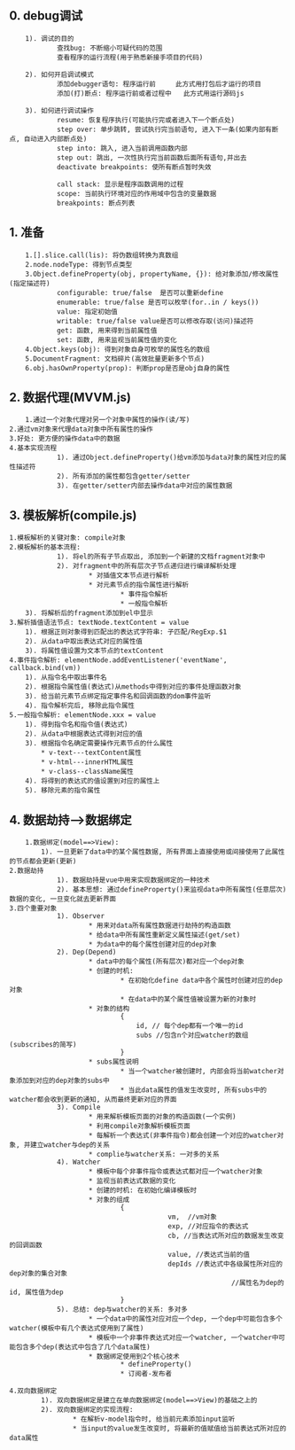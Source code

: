 ## 0. debug调试
		1). 调试的目的
				查找bug: 不断缩小可疑代码的范围
				查看程序的运行流程(用于熟悉新接手项目的代码)
			
		2). 如何开启调试模式
				添加debugger语句: 程序运行前     此方式用打包后才运行的项目
				添加(打)断点: 程序运行前或者过程中   此方式用运行源码js
			
		3). 如何进行调试操作
				resume: 恢复程序执行(可能执行完或者进入下一个断点处)
				step over: 单步跳转, 尝试执行完当前语句, 进入下一条(如果内部有断点, 自动进入内部断点处)
				step into: 跳入, 进入当前调用函数内部
				step out: 跳出, 一次性执行完当前函数后面所有语句,并出去
				deactivate breakpoints: 使所有断点暂时失效
				
				call stack: 显示是程序函数调用的过程
				scope: 当前执行环境对应的作用域中包含的变量数据
				breakpoints: 断点列表

## 1. 准备
		1.[].slice.call(lis): 将伪数组转换为真数组
		2.node.nodeType: 得到节点类型
		3.Object.defineProperty(obj, propertyName, {}): 给对象添加/修改属性(指定描述符)
				configurable: true/false  是否可以重新define
				enumerable: true/false 是否可以枚举(for..in / keys())
				value: 指定初始值
				writable: true/false value是否可以修改存取(访问)描述符
				get: 函数, 用来得到当前属性值
				set: 函数, 用来监视当前属性值的变化
		4.Object.keys(obj): 得到对象自身可枚举的属性名的数组
		5.DocumentFragment: 文档碎片(高效批量更新多个节点)
		6.obj.hasOwnProperty(prop): 判断prop是否是obj自身的属性

## 2. 数据代理(MVVM.js)
		1.通过一个对象代理对另一个对象中属性的操作(读/写)
  	2.通过vm对象来代理data对象中所有属性的操作
  	3.好处: 更方便的操作data中的数据
  	4.基本实现流程
				1). 通过Object.defineProperty()给vm添加与data对象的属性对应的属性描述符
				2). 所有添加的属性都包含getter/setter
				3). 在getter/setter内部去操作data中对应的属性数据
    
## 3. 模板解析(compile.js)
  	1.模板解析的关键对象: compile对象
  	2.模板解析的基本流程:
				1). 将el的所有子节点取出, 添加到一个新建的文档fragment对象中
				2). 对fragment中的所有层次子节点递归进行编译解析处理
						* 对插值文本节点进行解析
						* 对元素节点的指令属性进行解析
								* 事件指令解析
								* 一般指令解析
      	3). 将解析后的fragment添加到el中显示
    3.解析插值语法节点: textNode.textContent = value
      	1). 根据正则对象得到匹配出的表达式字符串: 子匹配/RegExp.$1
      	2). 从data中取出表达式对应的属性值
      	3). 将属性值设置为文本节点的textContent
    4.事件指令解析: elementNode.addEventListener('eventName', callback.bind(vm))
      	1). 从指令名中取出事件名
      	2). 根据指令属性值(表达式)从methods中得到对应的事件处理函数对象
      	3). 给当前元素节点绑定指定事件名和回调函数的dom事件监听
      	4). 指令解析完后, 移除此指令属性
    5.一般指令解析: elementNode.xxx = value
      	1). 得到指令名和指令值(表达式)
      	2). 从data中根据表达式得到对应的值
      	3). 根据指令名确定需要操作元素节点的什么属性
	        * v-text---textContent属性
	        * v-html---innerHTML属性
	        * v-class--className属性
      	4). 将得到的表达式的值设置到对应的属性上
      	5). 移除元素的指令属性

## 4. 数据劫持-->数据绑定
		1.数据绑定(model==>View):
    		1). 一旦更新了data中的某个属性数据, 所有界面上直接使用或间接使用了此属性的节点都会更新(更新)
  	2.数据劫持
				1). 数据劫持是vue中用来实现数据绑定的一种技术
				2). 基本思想: 通过defineProperty()来监视data中所有属性(任意层次)数据的变化, 一旦变化就去更新界面
  	3.四个重要对象
				1). Observer
						* 用来对data所有属性数据进行劫持的构造函数
						* 给data中所有属性重新定义属性描述(get/set)
						* 为data中的每个属性创建对应的dep对象
				2). Dep(Depend)
						* data中的每个属性(所有层次)都对应一个dep对象
						* 创建的时机:
								* 在初始化define data中各个属性时创建对应的dep对象
								* 在data中的某个属性值被设置为新的对象时
						* 对象的结构
								{
									id, // 每个dep都有一个唯一的id
									subs //包含n个对应watcher的数组(subscribes的简写)
								}
						* subs属性说明
								* 当一个watcher被创建时, 内部会将当前watcher对象添加到对应的dep对象的subs中
								* 当此data属性的值发生改变时, 所有subs中的watcher都会收到更新的通知, 从而最终更新对应的界面
				3). Compile
						* 用来解析模板页面的对象的构造函数(一个实例)
						* 利用compile对象解析模板页面
						* 每解析一个表达式(非事件指令)都会创建一个对应的watcher对象, 并建立watcher与dep的关系
						* complie与watcher关系: 一对多的关系
				4). Watcher
						* 模板中每个非事件指令或表达式都对应一个watcher对象
						* 监视当前表达式数据的变化
						* 创建的时机: 在初始化编译模板时
						* 对象的组成
								{
											vm,  //vm对象
											exp, //对应指令的表达式
											cb, //当表达式所对应的数据发生改变的回调函数
											value, //表达式当前的值
											depIds //表达式中各级属性所对应的dep对象的集合对象
															//属性名为dep的id, 属性值为dep
								}
				5). 总结: dep与watcher的关系: 多对多
						* 一个data中的属性对应对应一个dep, 一个dep中可能包含多个watcher(模板中有几个表达式使用到了属性)
						* 模板中一个非事件表达式对应一个watcher, 一个watcher中可能包含多个dep(表达式中包含了几个data属性)
						* 数据绑定使用到2个核心技术
								* defineProperty()
								* 订阅者-发布者
	
	4.双向数据绑定
			1). 双向数据绑定是建立在单向数据绑定(model==>View)的基础之上的
			2). 双向数据绑定的实现流程:
					* 在解析v-model指令时, 给当前元素添加input监听
					* 当input的value发生改变时, 将最新的值赋值给当前表达式所对应的data属性


